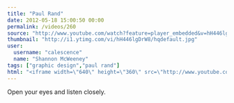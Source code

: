 ```yaml
---
title: "Paul Rand"
date: 2012-05-18 15:00:50 00:00
permalink: /videos/260
source: "http://www.youtube.com/watch?feature=player_embedded&v=hH446lgDrW8"
thumbnail: "http://i1.ytimg.com/vi/hH446lgDrW8/hqdefault.jpg"
user:
  username: "calescence"
  name: "Shannon McWeeney"
tags: ["graphic design","paul rand"]
html: "<iframe width=\"640\" height=\"360\" src=\"http://www.youtube.com/embed/hH446lgDrW8?wmode=transparent&fs=1&feature=oembed\" frameborder=\"0\" allowfullscreen></iframe>"
---
```


Open your eyes and listen closely.